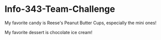 # Info-343-Team-Challenge
My favorite candy is Reese's Peanut Butter Cups, especially the mini ones!

My favorite dessert is chocolate ice cream!
